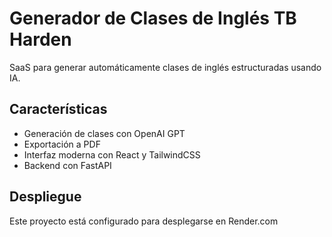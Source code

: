 # Generador de Clases de Inglés TB Harden

SaaS para generar automáticamente clases de inglés estructuradas usando IA.

## Características
- Generación de clases con OpenAI GPT
- Exportación a PDF
- Interfaz moderna con React y TailwindCSS
- Backend con FastAPI

## Despliegue
Este proyecto está configurado para desplegarse en Render.com